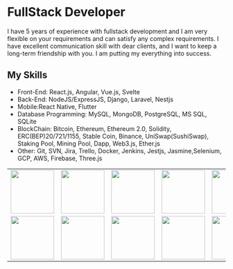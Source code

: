 FullStack Developer
==========================
  I have 5 years of experience with fullstack development and I am very flexible on your requirements and can satisfy any complex requirements. 
  I have excellent communication skill with dear clients, and I want to keep a long-term friendship with you.
  I am putting my everything into success.
## My Skills
  * Front-End: React.js, Angular, Vue.js, Svelte
  * Back-End: NodeJS/ExpressJS, Django, Laravel, Nestjs
  * Mobile:React Native, Flutter
  * Database Programming: MySQL, MongoDB, PostgreSQL, MS SQL, SQLite 
  * BlockChain: Bitcoin, Ethereum, Ethereum 2.0, Solidity, ERC(BEP)20/721/1155, Stable Coin, Binance, UniSwap(SushiSwap), Staking Pool, Mining Pool, Dapp, Web3.js, Ether.js
  * Other: Git, SVN, Jira, Trello, Docker, Jenkins, Jestjs, Jasmine,Selenium, GCP, AWS, Firebase, Three.js
<table>
  <tr>
    <td>
      <img src="https://cdn.iconscout.com/icon/free/png-64/react-3030235.png" width="100">
    </td>
    <td>
      <img src="https://cdn.iconscout.com/icon/free/png-64/angular-226066.png" width="100">
    </td>
    <td>
      <img src="https://cdn.iconscout.com/icon/free/png-64/vue-282497.png" width="100">
    </td>
    <td>
      <img src="https://cdn.iconscout.com/icon/free/png-64/node-js-3772263-3151389.png" width="100">
    </td>
    <td><img src="https://cdn.iconscout.com/icon/free/png-64/laravel-226015.png" width="100"></td>
    <td><img src="https://cdn.iconscout.com/icon/free/png-64/shopify-3521705-2945149.png" width="100"></td>
    <td><img src="https://cdn.iconscout.com/icon/free/png-64/angular-3-226070.png" width="100"></td>
    <td><img src="https://cdn.iconscout.com/icon/free/png-64/javascript-24-1174950.png" width="100"></td>
  </tr>
  <tr>
    <td><img src="https://cdn.iconscout.com/icon/free/png-64/typescript-1174965.png" width="100"></td>
    <td><img src="https://cdn.iconscout.com/icon/free/png-64/mysql-18-1174938.png" width="100"></td>
    <td><img src="https://cdn.iconscout.com/icon/free/png-64/django-11-1175036.png" width="100"></td>
    <td><img src="https://cdn.iconscout.com/icon/free/png-64/ionic-4-1175016.png" width="100"></td>
    <td><img src="https://cdn.iconscout.com/icon/free/png-64/github-170-1175028.png" width="100"></td>
    <td><img src="https://cdn.iconscout.com/icon/free/png-64/mongodb-3521676-2945120.png" width="100"></td>
    <td><img src="https://cdn.iconscout.com/icon/free/png-64/aws-1869025-1583149.png" width="100"></td>
    <td><img src="https://cdn.iconscout.com/icon/free/png-64/firebase-3521427-2944871.png" width="100"></td>
    <td><img src="https://cdn.iconscout.com/icon/free/png-64/webpack-1-1174980.png" width="100"></td>
  </tr>
  </table>